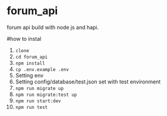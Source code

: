 # forum_api
forum api build with node js and hapi.


#how to instal
1. `clone`
2. `cd forum_api`
3. `npm install`
4. `cp .env.example .env`
5. Setting env
6. Setting config/database/test.json set with test environment
7. `npm run migrate up`
8. `npm run migrate:test up`
9. `npm run start:dev`
10. `npm run test`
